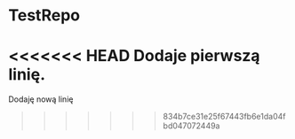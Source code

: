 # TestRepo
<<<<<<< HEAD
Dodaje pierwszą linię.
=======
Dodaję nową linię
>>>>>>> 834b7ce31e25f67443fb6e1da04fbd047072449a
